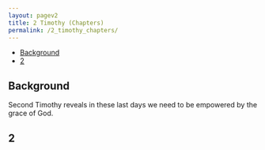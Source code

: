 ```yaml
---
layout: pagev2
title: 2 Timothy (Chapters)
permalink: /2_timothy_chapters/
---
```

- [Background](#background)
- [2](#2)

## Background

Second Timothy reveals in these last days we need to be empowered by the grace of God. 

## 2

